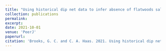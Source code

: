```yaml
---
title: "Using historical dip net data to infer absence of flatwoods salamanders in stochastic environments"
collection: publications
permalink: 
excerpt:
date: 2021-10-01
venue: 'PeerJ'
paperurl: 
citation: 'Brooks, G. C. and C. A. Haas. 2021. Using historical dip net data to infer absence of flatwoods salamanders in stochastic environments. <i>PeerJ</i> 9:e12388. doi.org/10.7717/peerj.12388'
---
```

